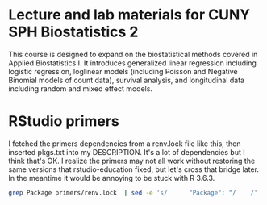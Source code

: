 # Lecture and lab materials for CUNY SPH Biostatistics 2

This course is designed to expand on the biostatistical methods
covered in Applied Biostatistics I. It introduces generalized linear
regression including logistic regression, loglinear models (including
Poisson and Negative Binomial models of count data), survival
analysis, and longitudinal data including random and mixed effect
models.

# RStudio primers 

I fetched the primers dependencies from a renv.lock file like this,
then inserted pkgs.txt into my DESCRIPTION. It's a lot of dependencies
but I think that's OK. I realize the primers may not all work without
restoring the same versions that rstudio-education fixed, but let's
cross that bridge later. In the meantime it would be annoying to be
stuck with R 3.6.3.


```bash
grep Package primers/renv.lock  | sed -e 's/      "Package": "/    /' | sed -e 's/",/,/' | uniq | sort > pkgs.txt 
```

